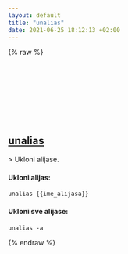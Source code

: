 ```yaml
---
layout: default
title: "unalias"
date: 2021-06-25 18:12:13 +02:00
---
```

{% raw %}
<h2 id="unalias">
  <a href="/bs/common/unalias.html">unalias</a> <a href="#unalias"><svg class="icon">
    <use href="/assets/images/unicode_sprite.svg#link" />
  </svg></a>
</h2>
> Ukloni alijase.

#### Ukloni alijas:
```shell
unalias {{ime_alijasa}}
```
#### Ukloni sve alijase:
```shell
unalias -a
```
{% endraw %}